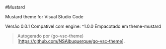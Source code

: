 #Mustard

Mustard theme for Visual Studio Code

Versão 0.0.1
Compatível com engine: ^1.0.0
Empacotado em theme-mustard

> Autogerado por (go-vsc-theme)[https://github.com/NSAlbuquerque/go-vsc-theme].
